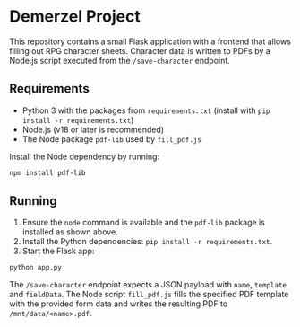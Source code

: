 # Demerzel Project

This repository contains a small Flask application with a frontend that allows filling out RPG character sheets. Character data is written to PDFs by a Node.js script executed from the `/save-character` endpoint.

## Requirements

* Python 3 with the packages from `requirements.txt` (install with `pip install -r requirements.txt`)
* Node.js (v18 or later is recommended)
* The Node package `pdf-lib` used by `fill_pdf.js`

Install the Node dependency by running:

```bash
npm install pdf-lib
```

## Running

1. Ensure the `node` command is available and the `pdf-lib` package is installed as shown above.
2. Install the Python dependencies: `pip install -r requirements.txt`.
3. Start the Flask app:

```bash
python app.py
```

The `/save-character` endpoint expects a JSON payload with `name`, `template` and `fieldData`. The Node script `fill_pdf.js` fills the specified PDF template with the provided form data and writes the resulting PDF to `/mnt/data/<name>.pdf`.

